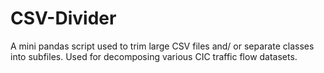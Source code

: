 # CSV-Divider
A mini pandas script used to trim large CSV files and/ or separate classes into subfiles. Used for decomposing various CIC traffic flow datasets.


